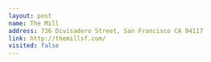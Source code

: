```yaml
---
layout: post
name: The Mill
address: 736 Divisadero Street, San Francisco CA 94117
link: http://themillsf.com/
visited: false
---
```

